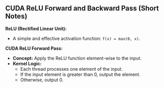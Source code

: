 ## CUDA ReLU Forward and Backward Pass (Short Notes)

**ReLU (Rectified Linear Unit):**

* A simple and effective activation function: `f(x) = max(0, x)`.

**CUDA ReLU Forward Pass:**

* **Concept:** Apply the ReLU function element-wise to the input.
* **Kernel Logic:**
    * Each thread processes one element of the input.
    * If the input element is greater than 0, output the element.
    * Otherwise, output 0.
